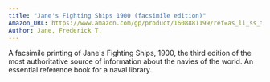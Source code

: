 ```yaml
---
title: "Jane's Fighting Ships 1900 (facsimile edition)"
Amazon_URL: https://www.amazon.com/gp/product/1608881199/ref=as_li_ss_tl?ie=UTF8&linkCode=ll1&tag=internetbo00a-20
Author: Jane, Frederick T.
---
```

A facsimile printing of Jane's Fighting Ships, 1900, the third edition of the most authoritative source of information about the navies of the world.  An essential reference book for a naval library.